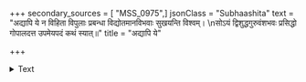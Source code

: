 +++
secondary_sources = [ "MSS_0975",]
jsonClass = "Subhaashita"
text = "अद्यापि ये न विहिता विपुलाः प्रबन्धा विद्योतमानविभवाः सुखयन्ति विश्वम्।  \nसोऽयं द्विशुद्धगुरुवंशभवः प्रसिद्धो गोपालदत्त उपमेयपदं कथं स्यात्॥"
title = "अद्यापि ये"

+++

<details><summary>Text</summary>

अद्यापि ये न विहिता विपुलाः प्रबन्धा विद्योतमानविभवाः सुखयन्ति विश्वम्।  
सोऽयं द्विशुद्धगुरुवंशभवः प्रसिद्धो गोपालदत्त उपमेयपदं कथं स्यात्॥
</details>
